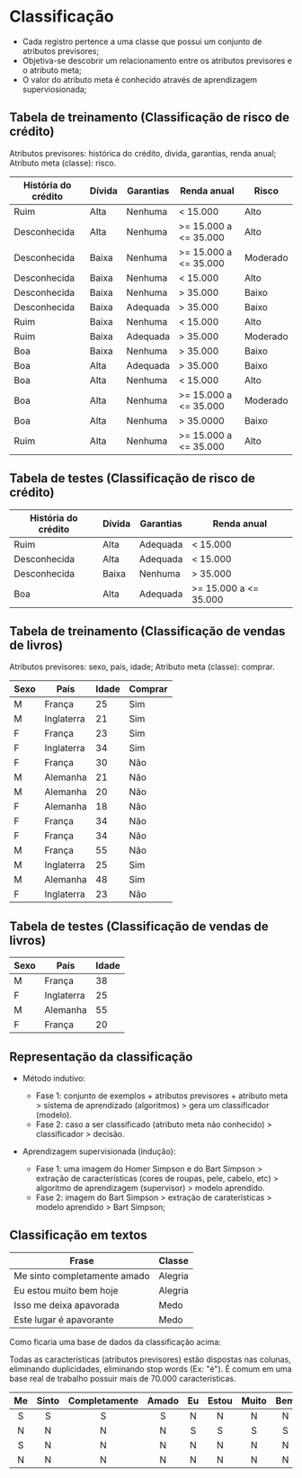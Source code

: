 # Classificação

- Cada registro pertence a uma classe que possui um conjunto de atributos previsores;
- Objetiva-se descobrir um relacionamento entre os atributos previsores e o atributo meta;
- O valor do atributo meta é conhecido através de aprendizagem superviosionada;

## Tabela de treinamento (Classificação de risco de crédito)

Atributos previsores: histórica do crédito, divida, garantias, renda anual;
Atributo meta (classe): risco.

| História do crédito | Dívida | Garantias | Renda anual           | Risco    |
|---------------------|--------|-----------|-----------------------|----------|
| Ruim                | Alta   | Nenhuma   | < 15.000              | Alto     |
| Desconhecida        | Alta   | Nenhuma   | >= 15.000 a <= 35.000 | Alto     |
| Desconhecida        | Baixa  | Nenhuma   | >= 15.000 a <= 35.000 | Moderado |
| Desconhecida        | Baixa  | Nenhuma   | < 15.000              | Alto     |
| Desconhecida        | Baixa  | Nenhuma   | > 35.000              | Baixo    |
| Desconhecida        | Baixa  | Adequada  | > 35.000              | Baixo    |
| Ruim                | Baixa  | Nenhuma   | < 15.000              | Alto     |
| Ruim                | Baixa  | Adequada  | > 35.000              | Moderado |
| Boa                 | Baixa  | Nenhuma   | > 35.000              | Baixo    |
| Boa                 | Alta   | Adequada  | > 35.000              | Baixo    |
| Boa                 | Alta   | Nenhuma   | < 15.000              | Alto     |
| Boa                 | Alta   | Nenhuma   | >= 15.000 a <= 35.000 | Moderado |
| Boa                 | Alta   | Nenhuma   | > 35.0000             | Baixo    |
| Ruim                | Alta   | Nenhuma   | >= 15.000 a <= 35.000 | Alto     |

## Tabela de testes (Classificação de risco de crédito)

| História do crédito | Dívida | Garantias | Renda anual           |
|---------------------|--------|-----------|-----------------------|
| Ruim                | Alta   | Adequada  | < 15.000              |
| Desconhecida        | Alta   | Adequada  | < 15.000              |
| Desconhecida        | Baixa  | Nenhuma   | > 35.000              |
| Boa                 | Alta   | Adequada  | >= 15.000 a <= 35.000 |

## Tabela de treinamento (Classificação de vendas de livros)

Atributos previsores: sexo, país, idade;
Atributo meta (classe): comprar.

| Sexo | País       | Idade | Comprar |
|------|------------|-------|---------|
| M    | França     | 25    | Sim     |
| M    | Inglaterra | 21    | Sim     |
| F    | França     | 23    | Sim     |
| F    | Inglaterra | 34    | Sim     |
| F    | França     | 30    | Não     |
| M    | Alemanha   | 21    | Não     |
| M    | Alemanha   | 20    | Não     |
| F    | Alemanha   | 18    | Não     |
| F    | França     | 34    | Não     |
| F    | França     | 34    | Não     |
| M    | França     | 55    | Não     |
| M    | Inglaterra | 25    | Sim     |
| M    | Alemanha   | 48    | Sim     |
| F    | Inglaterra | 23    | Não     |

## Tabela de testes (Classificação de vendas de livros)

| Sexo | País       | Idade |
|------|------------|-------|
| M    | França     | 38    |
| F    | Inglaterra | 25    |
| M    | Alemanha   | 55    |
| F    | França     | 20    |

## Representação da classificação

- Método indutivo:
  - Fase 1: conjunto de exemplos + atributos previsores + atributo meta > sistema de aprendizado (algoritmos) > gera um classificador (modelo).
  - Fase 2: caso a ser classificado (atributo meta não conhecido) > classificador > decisão.

- Aprendizagem supervisionada (indução):
  - Fase 1: uma imagem do Homer Simpson e do Bart Simpson > extração de características (cores de roupas, pele, cabelo, etc) > algoritmo de aprendizagem (supervisor) > modelo aprendido.
  - Fase 2: imagem do Bart Simpson > extração de caraterísticas > modelo aprendido > Bart Simpson;

## Classificação em textos

| Frase                      | Classe  |
|----------------------------|---------|
|Me sinto completamente amado| Alegria |
|Eu estou muito bem hoje     | Alegria |
|Isso me deixa apavorada     | Medo    |
|Este lugar é apavorante     | Medo    |

Como ficaria uma base de dados da classificação acima:

Todas as características (atributos previsores) estão dispostas nas colunas, eliminando duplicidades, eliminando stop words (Ex: "é"). É comum em uma base real de trabalho possuir mais de 70.000 características.

| Me | Sinto | Completamente | Amado | Eu | Estou | Muito | Bem | Hoje | Isso | Deixa | Apavorada | Este | Lugar | Apavorante |  Classe |
|:--:|:-----:|:-------------:|:-----:|:--:|:-----:|:-----:|:---:|:----:|:----:|:-----:|:---------:|:----:|:-----:|:----------:|:-------:|
|  S |   S   |       S       |   S   |  N |   N   |   N   |  N  |   N  |   N  |   N   |     N     |   N  |   N   |      N     | Alegria |
|  N |   N   |       N       |   N   |  S |   S   |   S   |  S  |   S  |   N  |   N   |     N     |   N  |   N   |      N     | Alegria |
|  S |   N   |       N       |   N   |  N |   N   |   N   |  N  |   N  |   S  |   S   |     S     |   N  |   N   |      N     |   Medo  |
|  N |   N   |       N       |   N   |  N |   N   |   N   |  N  |   N  |   N  |   N   |     N     |   S  |   S   |      S     |   Medo  |
